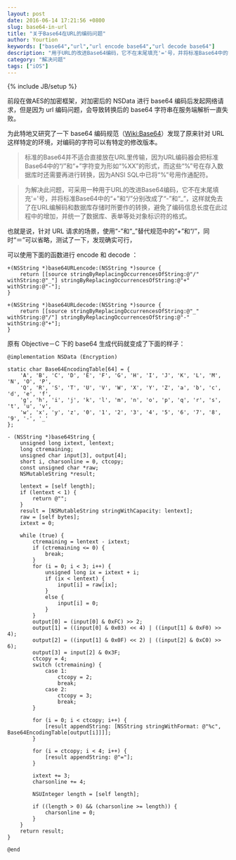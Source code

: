 ```yaml
---
layout: post
date: 2016-06-14 17:21:56 +0800
slug: base64-in-url
title: "关于Base64在URL的编码问题"
author: Yourtion
keywords: ["base64","url","url encode base64","url decode base64"]
description: "用于URL的改进Base64编码，它不在末尾填充'='号，并将标准Base64中的“+”和“/”分别改成了“-”和“_”，这样就免去了在URL编解码和数据库存储时所要作的转换"
category: "解决问题"
tags: ["iOS"]
---
```

{% include JB/setup %}

前段在做AES的加密框架，对加密后的 NSData 进行 base64 编码后发起网络请求，但是因为 url 编码问题，会导致转换后的 base64 字符串在服务端解析一直失败。

为此特地又研究了一下 base64 编码规范（[Wiki:Base64](https://zh.wikipedia.org/wiki/Base64)）发现了原来针对 URL 这样特定的环境，对编码的字符可以有特定的修改版本。

> 标准的Base64并不适合直接放在URL里传输，因为URL编码器会把标准Base64中的“/”和“+”字符变为形如“%XX”的形式，而这些“%”号在存入数据库时还需要再进行转换，因为ANSI SQL中已将“%”号用作通配符。

> 为解决此问题，可采用一种用于URL的改进Base64编码，它不在末尾填充'='号，并将标准Base64中的“+”和“/”分别改成了“-”和“_”，这样就免去了在URL编解码和数据库存储时所要作的转换，避免了编码信息长度在此过程中的增加，并统一了数据库、表单等处对象标识符的格式。

也就是说，针对 URL 请求的场景，使用“-”和“_”替代规范中的“+”和“/”，同时“＝”可以省略，测试了一下，发现确实可行，

可以使用下面的函数进行 encode 和 decode ：

```objc
+(NSString *)base64URLencode:(NSString *)source {
    return [[source stringByReplacingOccurrencesOfString:@"/" withString:@"_"] stringByReplacingOccurrencesOfString:@"+" withString:@"-"];
}

+(NSString *)base64URLdecode:(NSString *)source {
    return [[source stringByReplacingOccurrencesOfString:@"_" withString:@"/"] stringByReplacingOccurrencesOfString:@"-" withString:@"+"];
}
```

原有 Objective－C 下的 base64 生成代码就变成了下面的样子：

```objc
@implementation NSData (Encryption)

static char Base64EncodingTable[64] = {
    'A', 'B', 'C', 'D', 'E', 'F', 'G', 'H', 'I', 'J', 'K', 'L', 'M', 'N', 'O', 'P',
    'Q', 'R', 'S', 'T', 'U', 'V', 'W', 'X', 'Y', 'Z', 'a', 'b', 'c', 'd', 'e', 'f',
    'g', 'h', 'i', 'j', 'k', 'l', 'm', 'n', 'o', 'p', 'q', 'r', 's', 't', 'u', 'v',
    'w', 'x', 'y', 'z', '0', '1', '2', '3', '4', '5', '6', '7', '8', '9', '-', '_'
};

- (NSString *)base64String {
    unsigned long ixtext, lentext;
    long ctremaining;
    unsigned char input[3], output[4];
    short i, charsonline = 0, ctcopy;
    const unsigned char *raw;
    NSMutableString *result;
    
    lentext = [self length];
    if (lentext < 1) {
        return @"";
    }
    result = [NSMutableString stringWithCapacity: lentext];
    raw = [self bytes];
    ixtext = 0;
    
    while (true) {
        ctremaining = lentext - ixtext;
        if (ctremaining <= 0) {
            break;
        }
        for (i = 0; i < 3; i++) {
            unsigned long ix = ixtext + i;
            if (ix < lentext) {
                input[i] = raw[ix];
            }
            else {
                input[i] = 0;
            }
        }
        output[0] = (input[0] & 0xFC) >> 2;
        output[1] = ((input[0] & 0x03) << 4) | ((input[1] & 0xF0) >> 4);
        output[2] = ((input[1] & 0x0F) << 2) | ((input[2] & 0xC0) >> 6);
        output[3] = input[2] & 0x3F;
        ctcopy = 4;
        switch (ctremaining) {
            case 1:
                ctcopy = 2;
                break;
            case 2:
                ctcopy = 3;
                break;
        }
        
        for (i = 0; i < ctcopy; i++) {
            [result appendString: [NSString stringWithFormat: @"%c", Base64EncodingTable[output[i]]]];
        }
        
        for (i = ctcopy; i < 4; i++) {
            [result appendString: @"="];
        }
        
        ixtext += 3;
        charsonline += 4;
        
        NSUInteger length = [self length];
        
        if ((length > 0) && (charsonline >= length)) {
            charsonline = 0;
        }
    }
    return result;
}

@end
```
